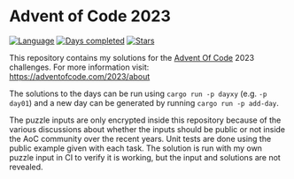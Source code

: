 # Advent of Code 2023

[![Language](https://img.shields.io/badge/Language-rust-red)](https://rust-lang.org/)
[![Days completed](https://img.shields.io/badge/day%20📅-5-blue)](https://adventofcode.com/2022)
[![Stars](https://img.shields.io/badge/stars%20⭐-8-yellow)](https://adventofcode.com/2022/stats)

This repository contains my solutions for the [Advent Of Code](https://adventofcode.com/) 2023 challenges.
For more information visit: https://adventofcode.com/2023/about

The solutions to the days can be run using `cargo run -p dayxy` (e.g. `-p day01`) and a new day can be generated by running `cargo run -p add-day`.

The puzzle inputs are only encrypted inside this repository because of the various discussions about whether the inputs should be public or not inside the AoC community over the recent years.
Unit tests are done using the public example given with each task.
The solution is run with my own puzzle input in CI to verify it is working, but the input and solutions are not revealed.
